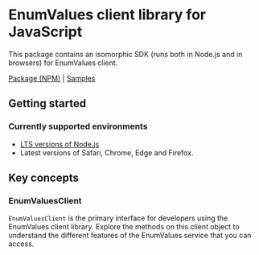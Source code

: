 # EnumValues client library for JavaScript

This package contains an isomorphic SDK (runs both in Node.js and in browsers) for EnumValues client.



[Package (NPM)](https://www.npmjs.com/package/enumvalues) |
[Samples](https://github.com/Azure-Samples/azure-samples-js-management)

## Getting started

### Currently supported environments

- [LTS versions of Node.js](https://nodejs.org/about/releases/)
- Latest versions of Safari, Chrome, Edge and Firefox.




## Key concepts

### EnumValuesClient

`EnumValuesClient` is the primary interface for developers using the EnumValues client library. Explore the methods on this client object to understand the different features of the EnumValues service that you can access.

